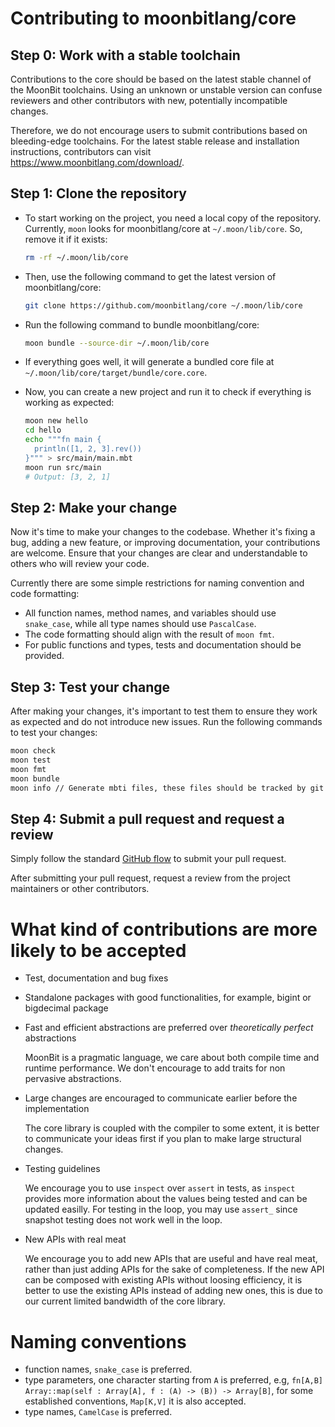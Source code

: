 # Contributing to moonbitlang/core

## Step 0: Work with a stable toolchain

Contributions to the core should be based on the latest stable channel of the MoonBit toolchains. Using an unknown or unstable version can confuse reviewers and other contributors with new, potentially incompatible changes.

Therefore, we do not encourage users to submit contributions based on bleeding-edge toolchains.
For the latest stable release and installation instructions, contributors can visit https://www.moonbitlang.com/download/.

## Step 1: Clone the repository

- To start working on the project, you need a local copy of the repository. Currently, `moon` looks for moonbitlang/core at `~/.moon/lib/core`. So, remove it if it exists:

  ```bash
  rm -rf ~/.moon/lib/core
  ```

- Then, use the following command to get the latest version of moonbitlang/core:

  ```bash
  git clone https://github.com/moonbitlang/core ~/.moon/lib/core
  ```

- Run the following command to bundle moonbitlang/core:

  ```bash
  moon bundle --source-dir ~/.moon/lib/core
  ```

- If everything goes well, it will generate a bundled core file at `~/.moon/lib/core/target/bundle/core.core`.

- Now, you can create a new project and run it to check if everything is working as expected:

  ```bash
  moon new hello
  cd hello
  echo """fn main {
    println([1, 2, 3].rev())
  }""" > src/main/main.mbt
  moon run src/main
  # Output: [3, 2, 1]
  ```

## Step 2: Make your change

Now it's time to make your changes to the codebase. Whether it's fixing a bug, adding a new feature, or improving documentation, your contributions are welcome. Ensure that your changes are clear and understandable to others who will review your code.

Currently there are some simple restrictions for naming convention and code formatting:

- All function names, method names, and variables should use `snake_case`, while all type names should use `PascalCase`.
- The code formatting should align with the result of `moon fmt`.
- For public functions and types, tests and documentation should be provided. 


## Step 3: Test your change

After making your changes, it's important to test them to ensure they work as expected and do not introduce new issues. Run the following commands to test your changes:

  ```bash
  moon check
  moon test
  moon fmt
  moon bundle
  moon info // Generate mbti files, these files should be tracked by git
  ```

## Step 4: Submit a pull request and request a review

Simply follow the standard [GitHub flow](https://docs.github.com/en/get-started/using-github/github-flow) to submit your pull request.

After submitting your pull request, request a review from the project maintainers or other contributors.


# What kind of contributions are more likely to be accepted

- Test, documentation and bug fixes 

- Standalone packages with good functionalities, for example, bigint or bigdecimal package

- Fast and efficient abstractions are preferred over *theoretically perfect* abstractions

   MoonBit is a pragmatic language, we care about both compile time and runtime performance. We don't encourage to add traits for non pervasive abstractions.

- Large changes are encouraged to communicate earlier before the implementation

   The core library is coupled with the compiler to some extent, it is better to communicate your ideas first if you 
   plan to make large structural changes.  

- Testing guidelines

  We encourage you to use `inspect` over `assert` in tests, as `inspect` provides more information about the values being tested and can
  be updated easilly. For testing in the loop, you may use `assert_` since snapshot testing does not work well in the loop.

- New APIs with real meat

  We encourage you to add new APIs that are useful and have real meat, rather than just adding APIs for the sake of completeness.
  If the new API can be composed with existing APIs without loosing efficiency, it is better to use the existing APIs instead of adding new ones, this is due to our current limited bandwidth of the core library.

# Naming conventions

- function names, `snake_case` is preferred.
- type parameters, one character starting from `A` is preferred, e.g, `fn[A,B] Array::map(self : Array[A], f : (A) -> (B)) -> Array[B]`, for some established
  conventions, `Map[K,V]` it is also accepted.
- type names, `CamelCase` is preferred.
